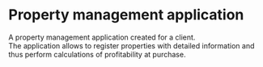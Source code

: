 # Property management application

A property management application created for a client.<br/>
The application allows to register properties with detailed information and thus perform calculations of profitability at purchase.
